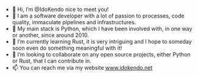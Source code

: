 - 👋 Hi, I’m @IdoKendo nice to meet you!
- 👀 I am a software developer with a lot of passion to processes, code quality, immaculate pipelines and infrastructures.
- 🐍 My main stack is Python, which I have been involved with, in one way or another, since around 2010.
- 🌱 I’m currently learning Rust, it is very intriguing and I hope to someday soon even do something meaningful with it!
- 💞️ I’m looking to collaborate on any open source projects, either Python or Rust, that I can contribute in.
- 📫 You can reach me via my website www.idokendo.net

<!---
IdoKendo/IdoKendo is a ✨ special ✨ repository because its `README.md` (this file) appears on your GitHub profile.
You can click the Preview link to take a look at your changes.
--->
